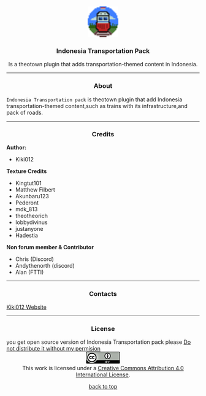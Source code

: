 <div align="center">
<img src="Content_icon/icon2.png" alt="Logo" width="80" height="80" style="margin-top:5px;">

  <h3 align="center">Indonesia Transportation Pack</h3>

  <p align="center">
Is a theotown plugin that adds transportation-themed content in Indonesia.</p>
  
</div><hr>
<h3 align="center">About</h3>

`Indonesia Transportation pack` is theotown plugin that add Indonesia transportation-themed content,such as trains with its infrastructure,and pack of roads.<br />
<hr>
<h3 align="center">Credits</h3>
  <b>Author:</b>
  <ul><li>Kiki012</li></ul>
  <b>Texture Credits</b>
  <ul>
<li>Kingtut101</li>
<li>Matthew Filbert</li>
<li>Akunbaru123</li>
<li>Pederont</li>
<li>mdk_813</li>
<li>theotheorich</li>
<li>lobbydivinus</li>
<li>justanyone</li>
<li>Hadestia</li>
  </ul>
  <b>Non forum member & Contributor</b>
  <ul>
<li>Chris (Discord)</li>
<li>Andythenorth (discord)</li>
<li>Alan (FTTI)</li>
  </ul><hr>
<h3 align="center"> Contacts </h3>
  <a href="https://kiki012184.github.io/K012-Theotown.com/index.html">Kiki012 Website</a>
<hr>
<h3 align="center">License</h3>
you get open source version of Indonesia Transportation pack please <u> Do not distribute it without my permision</u><br>
<div align="center"><a rel="license" href="http://creativecommons.org/licenses/by/4.0/"><img alt="Creative Commons License" style="border-width:0" src="CreativeCommonsLicenseIcon.png" /></a><br />This work is licensed under a <a rel="license" href="http://creativecommons.org/licenses/by/4.0/">Creative Commons Attribution 4.0 International License</a>.</div>
<p align="center" class="lead"><a href="#top">back to top</a>
